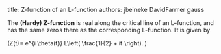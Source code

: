 title: Z-function of an L-function
authors:
    jbeineke
    DavidFarmer
    gauss

The **(Hardy) Z-function** is real along the  <a knowl="lmfdb/lfunction.critical_line"> critical line of an L-function</a>, and has the same zeros there as the corresponding L-function. It is given by 

\(Z(t)= e^{i \theta(t)} L\left( \frac{1}{2} + it \right). \)

